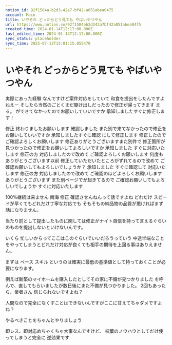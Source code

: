 ```yaml
---
notion_id: 92f1584a-b2d3-42a7-bf42-a051abea0475
account: Main
title: いやそれ どっからどう見ても やばいやつやん
url: https://www.notion.so/92f1584ab2d342a7bf42a051abea0475
created_time: 2024-01-14T12:17:00.000Z
last_edited_time: 2024-01-14T12:17:00.000Z
sync_status: placeholder
sync_time: 2025-07-12T15:01:15.055470
---
```

# いやそれ どっからどう見ても やばいやつやん


実際にあった経験 なんですけど案件対応をしていて
和食を提出をしたんですよねえー そしたら当然のごとくまだ駆け出しだったので修正が帰ってきます
まる。 ができてなかったのでお願いしていいですか
承知しましたすぐに修正します！

修正 終わりましたお願いします
確認しました
また別で来てなかったので修正をお願いしていいですか
承知しましたすぐに確認 にして修正します
修正したのでご確認よろしくお願いします
修正ありがとうございますまた別件で 修正箇所が見つかったので修正をお願いしてよろしいですか
承知しました すぐに対応いたします
修正の方 対応しましたので改めて ご確認よろしくお願いします
何度もありがとうございます以前 修正していただいたところがずれてるので改めて ご確認お願いしてもよろしいでしょうか？
承知しました すぐに確認して
対応いたします
修正の方 対応しましたので改めて ご確認のほどよろしくお願いします
ありがとうございます
また別ページでが起きてるので ご確認お願いしてもよろしいでしょうか
すぐに対応いたします

100%継続は来ません
南海 修正 確認させんねんって話ですよね
どれだけ スピードが早くてもどれだけ丁寧な対応でも
そもそもの納品物の品質が悪ければまず話になりません。

当たり前として提出したものに関しては修正がナイト自信を持って言えるぐらいのものを提出しないといけないんです。

いくら 忙しいからってここはこのぐらいでいいだろうっていう 中途半端なことをやってしまうとどれだけ対応が良くても相手の期待を上回る事はありえません。

まずは ベース スキル というのは確実に最低の基準値として持っておくことが必要になります。

例えば新築のマイホームを購入したとしてその家に不備が見つかりました
を呼んで、直してもらいましたが数日後にまた不備が見つかりました。
2回もあったら、業者さん 信じられないですよね？

人間なので完全になくすことはできないんですがここに甘えてちゃダメですよね？

やるべきことをちゃんとやりましょう

即レス、即対応めちゃくちゃ大事なんですけど、
枝葉のノウハウとしてだけ使ってしまうと完全に 逆効果です
